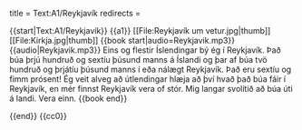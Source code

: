 title = Text:A1/Reykjavík
redirects =
>>>>

{{start|Text:A1/Reykjavík}}
{{a1}}
[[File:Reykjavík um vetur.jpg|thumb]]
[[File:Kirkja.jpg|thumb]]
{{book start|audio=Reykjavik.mp3}}
{{audio|Reykjavik.mp3}}
Eins og flestir Íslendingar bý ég í Reykjavík. 
Það búa þrjú hundruð og sextíu þúsund manns á Íslandi og þar af búa tvö hundruð og þrjátíu þúsund manns í eða nálægt Reykjavík. 
Það eru sextíu og fimm prósent!
Ég veit alveg að útlendingar hlæja að því hvað það búa fáir í Reykjavík,
en mér finnst Reykjavík vera of stór.
Mig langar svolítið að búa úti á landi.
Vera einn.
{{book end}}

{{end}}
<noinclude>{{cc0}}</noinclude>